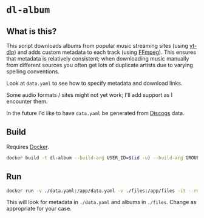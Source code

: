 # `dl-album`

## What is this?

This script downloads albums from popular music streaming sites (using [yt-dlp](https://github.com/yt-dlp/yt-dlp)) and adds custom metadata to each track (using [FFmpeg](https://ffmpeg.org/)). This ensures that metadata is relatively consistent; when downloading music manually from different sources you often get lots of duplicate artists due to varying spelling conventions.

Look at `data.yaml` to see how to specify metadata and download links.

Some audio formats / sites might not yet work; I'll add support as I encounter them.

In the future I'd like to have `data.yaml` be generated from [Discogs](https://www.discogs.com/) data.

## Build

Requires [Docker](https://www.docker.com/).

```sh
docker build -t dl-album --build-arg USER_ID=$(id -u) --build-arg GROUP_ID=$(id -g) .
```

## Run

```sh
docker run -v ./data.yaml:/app/data.yaml -v ./files:/app/files -it --rm dl-album
```

This will look for metadata in `./data.yaml` and albums in `./files`. Change as appropriate for your case.